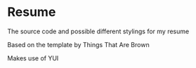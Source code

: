 # Resume
The source code and possible different stylings for my resume

Based on the template by Things That Are Brown

Makes use of YUI
